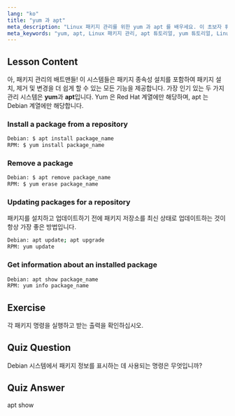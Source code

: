 ```yaml
---
lang: "ko"
title: "yum 과 apt"
meta_description: "Linux 패키지 관리를 위한 yum 과 apt 를 배우세요. 이 초보자 튜토리얼을 통해 Debian/RPM 시스템에서 소프트웨어를 설치, 제거 및 업데이트하세요. 오늘 시작하세요!"
meta_keywords: "yum, apt, Linux 패키지 관리, apt 튜토리얼, yum 튜토리얼, Linux 명령, 초보자 가이드, 패키지 설치"
---
```


## Lesson Content

아, 패키지 관리의 배트맨들! 이 시스템들은 패키지 종속성 설치를 포함하여 패키지 설치, 제거 및 변경을 더 쉽게 할 수 있는 모든 기능을 제공합니다. 가장 인기 있는 두 가지 관리 시스템은 **yum**과 **apt**입니다. Yum 은 Red Hat 계열에만 해당하며, apt 는 Debian 계열에만 해당합니다.

### Install a package from a repository

```bash
Debian: $ apt install package_name
RPM: $ yum install package_name
```

### Remove a package

```bash
Debian: $ apt remove package_name
RPM: $ yum erase package_name
```

### Updating packages for a repository

패키지를 설치하고 업데이트하기 전에 패키지 저장소를 최신 상태로 업데이트하는 것이 항상 가장 좋은 방법입니다.

```bash
Debian: apt update; apt upgrade
RPM: yum update
```

### Get information about an installed package

```bash
Debian: apt show package_name
RPM: yum info package_name
```

## Exercise

각 패키지 명령을 실행하고 받는 출력을 확인하십시오.

## Quiz Question

Debian 시스템에서 패키지 정보를 표시하는 데 사용되는 명령은 무엇입니까?

## Quiz Answer

apt show
